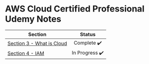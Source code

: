 # AWS Cloud Certified Professional Udemy Notes

| Section                                                                                               |   Status    |
| ---------------------------------------------------------------------------------------------------------------- | :---------: |
| [Section 3 - What is Cloud](/aws-ccp-udemy-notes/section-3/)                 | Complete ✔️ |
| [Section 4 - IAM ](/aws-ccp-udemy-notes/section-4-iam/)             | In Progress ✔️ |
